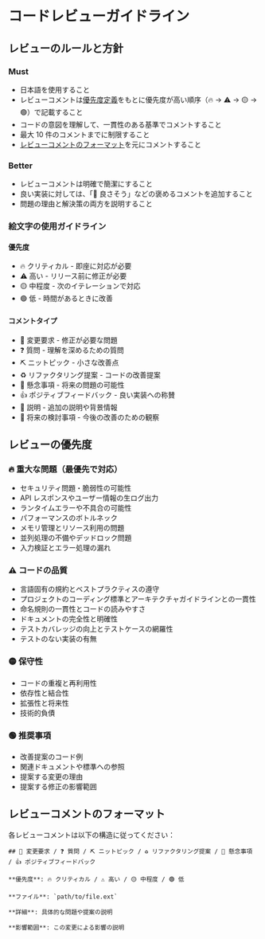 # コードレビューガイドライン

## レビューのルールと方針

### Must

- 日本語を使用すること
- レビューコメントは[優先度定義](#レビューの優先度)をもとに優先度が高い順序（🔥 → ⚠️ → 🟡 → 🟢）で記載すること
- コードの意図を理解して、一貫性のある基準でコメントすること
- 最大 10 件のコメントまでに制限すること
- [レビューコメントのフォーマット](#レビューコメントのフォーマット)を元にコメントすること

### Better

- レビューコメントは明確で簡潔にすること
- 良い実装に対しては、「🙆 良さそう」などの褒めるコメントを追加すること
- 問題の理由と解決策の両方を説明すること

### 絵文字の使用ガイドライン

#### 優先度

- 🔥 クリティカル - 即座に対応が必要
- ⚠️ 高い - リリース前に修正が必要
- 🟡 中程度 - 次のイテレーションで対応
- 🟢 低 - 時間があるときに改善

#### コメントタイプ

- 🔧 変更要求 - 修正が必要な問題
- ❓ 質問 - 理解を深めるための質問
- ⛏️ ニットピック - 小さな改善点
- ♻️ リファクタリング提案 - コードの改善提案
- 💭 懸念事項 - 将来の問題の可能性
- 👍 ポジティブフィードバック - 良い実装への称賛
- 📝 説明 - 追加の説明や背景情報
- 🌱 将来の検討事項 - 今後の改善のための観察

## レビューの優先度

### 🔥 重大な問題（最優先で対応）

- セキュリティ問題・脆弱性の可能性
- API レスポンスやユーザー情報の生ログ出力
- ランタイムエラーや不具合の可能性
- パフォーマンスのボトルネック
- メモリ管理とリソース利用の問題
- 並列処理の不備やデッドロック問題
- 入力検証とエラー処理の漏れ

### ⚠️ コードの品質

- 言語固有の規約とベストプラクティスの遵守
- プロジェクトのコーディング標準とアーキテクチャガイドラインとの一貫性
- 命名規則の一貫性とコードの読みやすさ
- ドキュメントの完全性と明確性
- テストカバレッジの向上とテストケースの網羅性
- テストのない実装の有無

### 🟡 保守性

- コードの重複と再利用性
- 依存性と結合性
- 拡張性と将来性
- 技術的負債

### 🟢 推奨事項

- 改善提案のコード例
- 関連ドキュメントや標準への参照
- 提案する変更の理由
- 提案する修正の影響範囲

## レビューコメントのフォーマット

各レビューコメントは以下の構造に従ってください：

```
## 🔧 変更要求 / ❓ 質問 / ⛏️ ニットピック / ♻️ リファクタリング提案 / 💭 懸念事項 / 👍 ポジティブフィードバック

**優先度**: 🔥 クリティカル / ⚠️ 高い / 🟡 中程度 / 🟢 低

**ファイル**: `path/to/file.ext`

**詳細**: 具体的な問題や提案の説明

**影響範囲**: この変更による影響の説明
```
